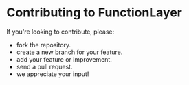 # Contributing to FunctionLayer

If you're looking to contribute, please:

- fork the repository.
- create a new branch for your feature.
- add your feature or improvement.
- send a pull request.
- we appreciate your input!
